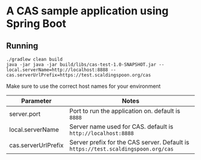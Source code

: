 # A CAS sample application using Spring Boot

## Running

```shell
./gradlew clean build
java -jar java -jar build/libs/cas-test-1.0-SNAPSHOT.jar --local.serverName=http://localhost:8888 --cas.serverUrlPrefix=https://test.scaldingspoon.org/cas
```

Make sure to use the correct host names for your environment

Parameter | Notes
--- | ---
server.port | Port to run the application on. default is `8888`
local.serverName | Server name used for CAS. default is `http://localhost:8888`
cas.serverUrlPrefix | Server prefix for the CAS server. Default is `https://test.scaldingspoon.org/cas`
